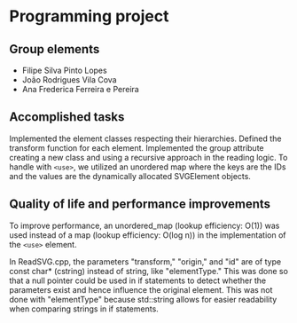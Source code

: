 
# Programming project

## Group elements

- Filipe Silva Pinto Lopes
- João Rodrigues Vila Cova
- Ana Frederica Ferreira e Pereira


## Accomplished tasks

Implemented the element classes respecting their hierarchies.
Defined the transform function for each element.
Implemented the group attribute creating a new class and using a recursive approach in the reading logic.
To handle with `<use>`, we utilized an unordered map where the keys are the IDs and the values are the dynamically allocated SVGElement objects.

## Quality of life and performance improvements

To improve performance, an unordered_map (lookup efficiency: O(1)) was used instead of a map (lookup efficiency: O(log n)) in the implementation of the `<use>` element.

In ReadSVG.cpp, the parameters "transform," "origin," and "id" are of type const char* (cstring) instead of string, like "elementType." This was done so that a null pointer could be used in if statements to detect whether the parameters exist and hence influence the original element. This was not done with "elementType" because std::string allows for easier readability when comparing strings in if statements.
